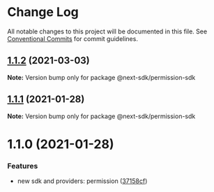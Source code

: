 # Change Log

All notable changes to this project will be documented in this file.
See [Conventional Commits](https://conventionalcommits.org) for commit guidelines.

## [1.1.2](https://github.com/easyops-cn/next-providers/compare/@next-sdk/permission-sdk@1.1.1...@next-sdk/permission-sdk@1.1.2) (2021-03-03)

**Note:** Version bump only for package @next-sdk/permission-sdk

## [1.1.1](https://github.com/easyops-cn/next-providers/compare/@next-sdk/permission-sdk@1.1.0...@next-sdk/permission-sdk@1.1.1) (2021-01-28)

**Note:** Version bump only for package @next-sdk/permission-sdk

# 1.1.0 (2021-01-28)

### Features

- new sdk and providers: permission ([37158cf](https://github.com/easyops-cn/next-providers/commit/37158cff2ea9aadf4138bf8f2b4c4310c24d2aff))
